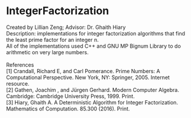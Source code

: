 # IntegerFactorization
Created by Lillian Zeng; Advisor: Dr. Ghaith Hiary <br/>
Description: implementations for integer factorization algorithms that find the least prime factor for an integer n. <br />
All of the implementations used C++ and GNU MP Bignum Library to do arithmetic on very large numbers. <br /> <br/>
References <br/>
[1] Crandall, Richard E, and Carl Pomerance. Prime Numbers: A Computational Perspective. New York, NY: Springer, 2005. Internet resource. <br/>
[2] Gathen, Joachim , and Jürgen Gerhard. Modern Computer Algebra. Cambridge: Cambridge University Press, 1999. Print. <br/>
[3] Hiary, Ghaith A. A Deterministic Algorithm for Integer Factorization. Mathematics of Computation. 85.300 (2016). Print. <br/>
